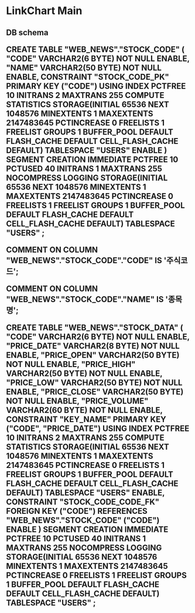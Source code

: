 <h1>LinkChart Main

<h2>DB schema

CREATE TABLE "WEB_NEWS"."STOCK_CODE" 
   (	"CODE" VARCHAR2(6 BYTE) NOT NULL ENABLE, 
	"NAME" VARCHAR2(50 BYTE) NOT NULL ENABLE, 
	 CONSTRAINT "STOCK_CODE_PK" PRIMARY KEY ("CODE")
  USING INDEX PCTFREE 10 INITRANS 2 MAXTRANS 255 COMPUTE STATISTICS 
  STORAGE(INITIAL 65536 NEXT 1048576 MINEXTENTS 1 MAXEXTENTS 2147483645
  PCTINCREASE 0 FREELISTS 1 FREELIST GROUPS 1 BUFFER_POOL DEFAULT FLASH_CACHE DEFAULT CELL_FLASH_CACHE DEFAULT)
  TABLESPACE "USERS"  ENABLE
   ) SEGMENT CREATION IMMEDIATE 
  PCTFREE 10 PCTUSED 40 INITRANS 1 MAXTRANS 255 NOCOMPRESS LOGGING
  STORAGE(INITIAL 65536 NEXT 1048576 MINEXTENTS 1 MAXEXTENTS 2147483645
  PCTINCREASE 0 FREELISTS 1 FREELIST GROUPS 1 BUFFER_POOL DEFAULT FLASH_CACHE DEFAULT CELL_FLASH_CACHE DEFAULT)
  TABLESPACE "USERS" ;
 

   COMMENT ON COLUMN "WEB_NEWS"."STOCK_CODE"."CODE" IS '주식코드';
 
   COMMENT ON COLUMN "WEB_NEWS"."STOCK_CODE"."NAME" IS '종목명';
   
   
  CREATE TABLE "WEB_NEWS"."STOCK_DATA" 
   (	"CODE" VARCHAR2(6 BYTE) NOT NULL ENABLE, 
	"PRICE_DATE" VARCHAR2(8 BYTE) NOT NULL ENABLE, 
	"PRICE_OPEN" VARCHAR2(50 BYTE) NOT NULL ENABLE, 
	"PRICE_HIGH" VARCHAR2(50 BYTE) NOT NULL ENABLE, 
	"PRICE_LOW" VARCHAR2(50 BYTE) NOT NULL ENABLE, 
	"PRICE_CLOSE" VARCHAR2(50 BYTE) NOT NULL ENABLE, 
	"PRICE_VOLUME" VARCHAR2(60 BYTE) NOT NULL ENABLE, 
	 CONSTRAINT "KEY_NAME" PRIMARY KEY ("CODE", "PRICE_DATE")
  USING INDEX PCTFREE 10 INITRANS 2 MAXTRANS 255 COMPUTE STATISTICS 
  STORAGE(INITIAL 65536 NEXT 1048576 MINEXTENTS 1 MAXEXTENTS 2147483645
  PCTINCREASE 0 FREELISTS 1 FREELIST GROUPS 1 BUFFER_POOL DEFAULT FLASH_CACHE DEFAULT CELL_FLASH_CACHE DEFAULT)
  TABLESPACE "USERS"  ENABLE, 
	 CONSTRAINT "STOCK_CODE_CODE_FK" FOREIGN KEY ("CODE")
	  REFERENCES "WEB_NEWS"."STOCK_CODE" ("CODE") ENABLE
   ) SEGMENT CREATION IMMEDIATE 
  PCTFREE 10 PCTUSED 40 INITRANS 1 MAXTRANS 255 NOCOMPRESS LOGGING
  STORAGE(INITIAL 65536 NEXT 1048576 MINEXTENTS 1 MAXEXTENTS 2147483645
  PCTINCREASE 0 FREELISTS 1 FREELIST GROUPS 1 BUFFER_POOL DEFAULT FLASH_CACHE DEFAULT CELL_FLASH_CACHE DEFAULT)
  TABLESPACE "USERS" ;
 

